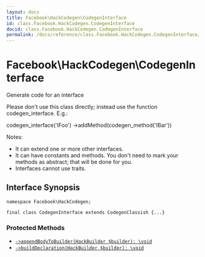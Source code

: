 ```yaml
---
layout: docs
title: Facebook\HackCodegen\CodegenInterface
id: class.Facebook.HackCodegen.CodegenInterface
docid: class.Facebook.HackCodegen.CodegenInterface
permalink: /docs/reference/class.Facebook.HackCodegen.CodegenInterface/
---
```

# Facebook\\HackCodegen\\CodegenInterface




Generate code for an interface




Please don't use this class directly; instead
use the function codegen_interface.  E.g.:




codegen_interface('IFoo')
->addMethod(codegen_method('IBar'))




Notes:

- It can extend one or more other interfaces.
- It can have constants and methods.  You don't need to mark your methods as
  abstract; that will be done for you.
- Interfaces cannot use traits.




## Interface Synopsis




``` Hack
namespace Facebook\HackCodegen;

final class CodegenInterface extends CodegenClassish {...}
```




### Protected Methods




+ [` ->appendBodyToBuilder(HackBuilder $builder): \void `](<class.Facebook.HackCodegen.CodegenInterface.appendBodyToBuilder.md>)
+ [` ->buildDeclaration(HackBuilder $builder): \void `](<class.Facebook.HackCodegen.CodegenInterface.buildDeclaration.md>)